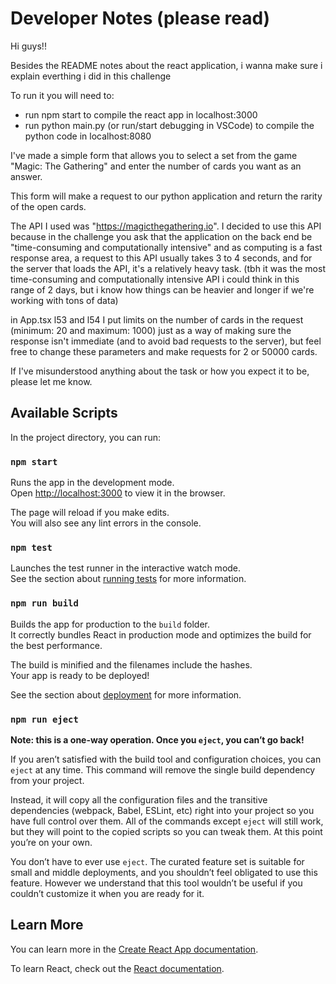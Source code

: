 # Developer Notes (please read)

Hi guys!!

Besides the README notes about the react application, i wanna make sure i explain everthing i did in this challenge

To run it you will need to:

- run npm start to compile the react app in localhost:3000
- run python main.py (or run/start debugging in VSCode) to compile the python code in localhost:8080

I've made a simple form that allows you to select a set from the game "Magic: The Gathering" and enter the number of cards you want as an answer.

This form will make a request to our python application and return the rarity of the open cards.

The API I used was "https://magicthegathering.io". I decided to use this API because in the challenge you ask that the application on the back end be "time-consuming and computationally intensive" and as computing is a fast response area, a request to this API usually takes 3 to 4 seconds, and for the server that loads the API, it's a relatively heavy task. (tbh it was the most time-consuming and computationally intensive API i could think in this range of 2 days, but i know how things can be heavier and longer if we're working with tons of data)

in App.tsx l53 and l54 I put limits on the number of cards in the request (minimum: 20 and maximum: 1000) just as a way of making sure the response isn't immediate (and to avoid bad requests to the server), but feel free to change these parameters and make requests for 2 or 50000 cards.

If I've misunderstood anything about the task or how you expect it to be, please let me know.

## Available Scripts

In the project directory, you can run:

### `npm start`

Runs the app in the development mode.\
Open [http://localhost:3000](http://localhost:3000) to view it in the browser.

The page will reload if you make edits.\
You will also see any lint errors in the console.

### `npm test`

Launches the test runner in the interactive watch mode.\
See the section about [running tests](https://facebook.github.io/create-react-app/docs/running-tests) for more information.

### `npm run build`

Builds the app for production to the `build` folder.\
It correctly bundles React in production mode and optimizes the build for the best performance.

The build is minified and the filenames include the hashes.\
Your app is ready to be deployed!

See the section about [deployment](https://facebook.github.io/create-react-app/docs/deployment) for more information.

### `npm run eject`

**Note: this is a one-way operation. Once you `eject`, you can’t go back!**

If you aren’t satisfied with the build tool and configuration choices, you can `eject` at any time. This command will remove the single build dependency from your project.

Instead, it will copy all the configuration files and the transitive dependencies (webpack, Babel, ESLint, etc) right into your project so you have full control over them. All of the commands except `eject` will still work, but they will point to the copied scripts so you can tweak them. At this point you’re on your own.

You don’t have to ever use `eject`. The curated feature set is suitable for small and middle deployments, and you shouldn’t feel obligated to use this feature. However we understand that this tool wouldn’t be useful if you couldn’t customize it when you are ready for it.

## Learn More

You can learn more in the [Create React App documentation](https://facebook.github.io/create-react-app/docs/getting-started).

To learn React, check out the [React documentation](https://reactjs.org/).
